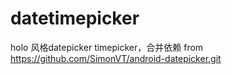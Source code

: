 # datetimepicker

holo 风格datepicker timepicker，合并依赖
from https://github.com/SimonVT/android-datepicker.git